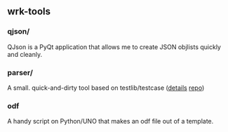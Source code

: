 wrk-tools
--------
### qjson/
QJson is a PyQt application that allows me to create JSON objlists quickly and cleanly. 

### parser/
A small. quick-and-dirty tool based on testlib/testcase ([details](https://github.com/part1zano/autotest/tree/master/testlib) [repo](part1zano/autotest))

### odf
A handy script on Python/UNO that makes an odf file out of a template.
